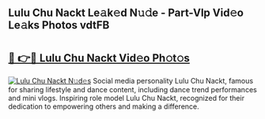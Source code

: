 ## Lulu Chu Nackt Le𝚊k𝚎d N𝚞𝚍e - Part-Vlp Vid𝚎o Le𝚊ks Photos vdtFB

# <h2><a href="http://fb4uq3f.evod.top/?m=Lulu+Chu+Nackt">🔗 👉🔴 Lulu Chu Nackt Vid𝚎o Ph𝚘t𝚘s</a></h2>

[![Lulu Chu Nackt N𝚞d𝚎s](https://i.imgur.com/8V9OHl7.gif)](http://fb4uq3f.evod.top/?m=Lulu+Chu+Nackt)
Social media personality Lulu Chu Nackt, famous for sharing lifestyle and dance content, including dance trend performances and mini vlogs. Inspiring role model Lulu Chu Nackt, recognized for their dedication to empowering others and making a difference. 
